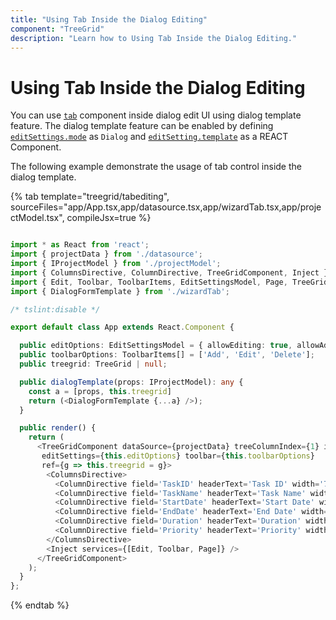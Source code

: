 ```yaml
---
title: "Using Tab Inside the Dialog Editing"
component: "TreeGrid"
description: "Learn how to Using Tab Inside the Dialog Editing."
---
```


# Using Tab Inside the Dialog Editing

You can use [`tab`](../../../tab) component inside dialog edit UI using dialog template feature. The dialog template feature can be enabled by defining [`editSettings.mode`](../api/treegrid/editSettings/#mode) as `Dialog` and [`editSetting.template`](../api/treegrid/editSettings/#template) as a REACT Component.

The following example demonstrate the usage of tab control inside the dialog template.

{% tab template="treegrid/tabediting", sourceFiles="app/App.tsx,app/datasource.tsx,app/wizardTab.tsx,app/projectModel.tsx", compileJsx=true %}

```typescript

import * as React from 'react';
import { projectData } from './datasource';
import { IProjectModel } from './projectModel';
import { ColumnsDirective, ColumnDirective, TreeGridComponent, Inject } from '@syncfusion/ej2-react-treegrid';
import { Edit, Toolbar, ToolbarItems, EditSettingsModel, Page, TreeGrid } from '@syncfusion/ej2-react-treegrid';
import { DialogFormTemplate } from './wizardTab';

/* tslint:disable */

export default class App extends React.Component {

  public editOptions: EditSettingsModel = { allowEditing: true, allowAdding: true, allowDeleting: true, mode: 'Dialog', template: this.dialogTemplate.bind(this) };
  public toolbarOptions: ToolbarItems[] = ['Add', 'Edit', 'Delete'];
  public treegrid: TreeGrid | null;

  public dialogTemplate(props: IProjectModel): any {
    const a = [props, this.treegrid]
    return (<DialogFormTemplate {...a} />);
  }

  public render() {
    return (
      <TreeGridComponent dataSource={projectData} treeColumnIndex={1} idMapping= 'TaskID' parentIdMapping='parentID' height={265}
       editSettings={this.editOptions} toolbar={this.toolbarOptions}
       ref={g => this.treegrid = g}>
        <ColumnsDirective>
          <ColumnDirective field='TaskID' headerText='Task ID' width='70' textAlign='Right' isPrimaryKey={true}></ColumnDirective>
          <ColumnDirective field='TaskName' headerText='Task Name' width='100'></ColumnDirective>
          <ColumnDirective field='StartDate' headerText='Start Date' width='100' format='yMd' textAlign='Right' editType='datepickeredit'></ColumnDirective>
          <ColumnDirective field='EndDate' headerText='End Date' width='100' format='yMd' textAlign='Right' editType='datepickeredit'></ColumnDirective>
          <ColumnDirective field='Duration' headerText='Duration' width='90' textAlign='Right' />
          <ColumnDirective field='Priority' headerText='Priority' width='90' textAlign='Right' />
        </ColumnsDirective>
        <Inject services={[Edit, Toolbar, Page]} />
      </TreeGridComponent>
    );
  }
};
```

{% endtab %}
